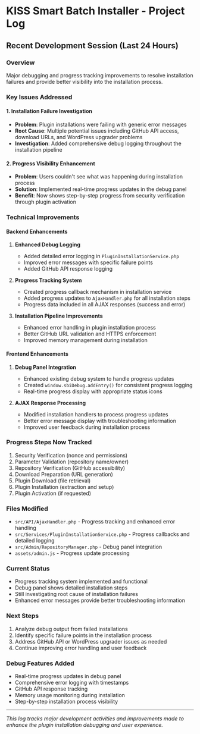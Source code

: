 # KISS Smart Batch Installer - Project Log

## Recent Development Session (Last 24 Hours)

### Overview
Major debugging and progress tracking improvements to resolve installation failures and provide better visibility into the installation process.

### Key Issues Addressed

#### 1. Installation Failure Investigation
- **Problem**: Plugin installations were failing with generic error messages
- **Root Cause**: Multiple potential issues including GitHub API access, download URLs, and WordPress upgrader problems
- **Investigation**: Added comprehensive debug logging throughout the installation pipeline

#### 2. Progress Visibility Enhancement
- **Problem**: Users couldn't see what was happening during installation process
- **Solution**: Implemented real-time progress updates in the debug panel
- **Benefit**: Now shows step-by-step progress from security verification through plugin activation

### Technical Improvements

#### Backend Enhancements
1. **Enhanced Debug Logging**
   - Added detailed error logging in `PluginInstallationService.php`
   - Improved error messages with specific failure points
   - Added GitHub API response logging

2. **Progress Tracking System**
   - Created progress callback mechanism in installation service
   - Added progress updates to `AjaxHandler.php` for all installation steps
   - Progress data included in all AJAX responses (success and error)

3. **Installation Pipeline Improvements**
   - Enhanced error handling in plugin installation process
   - Better GitHub URL validation and HTTPS enforcement
   - Improved memory management during installation

#### Frontend Enhancements
1. **Debug Panel Integration**
   - Enhanced existing debug system to handle progress updates
   - Created `window.sbiDebug.addEntry()` for consistent progress logging
   - Real-time progress display with appropriate status icons

2. **AJAX Response Processing**
   - Modified installation handlers to process progress updates
   - Better error message display with troubleshooting information
   - Improved user feedback during installation process

### Progress Steps Now Tracked
1. Security Verification (nonce and permissions)
2. Parameter Validation (repository name/owner)
3. Repository Verification (GitHub accessibility)
4. Download Preparation (URL generation)
5. Plugin Download (file retrieval)
6. Plugin Installation (extraction and setup)
7. Plugin Activation (if requested)

### Files Modified
- `src/API/AjaxHandler.php` - Progress tracking and enhanced error handling
- `src/Services/PluginInstallationService.php` - Progress callbacks and detailed logging
- `src/Admin/RepositoryManager.php` - Debug panel integration
- `assets/admin.js` - Progress update processing

### Current Status
- Progress tracking system implemented and functional
- Debug panel shows detailed installation steps
- Still investigating root cause of installation failures
- Enhanced error messages provide better troubleshooting information

### Next Steps
1. Analyze debug output from failed installations
2. Identify specific failure points in the installation process
3. Address GitHub API or WordPress upgrader issues as needed
4. Continue improving error handling and user feedback

### Debug Features Added
- Real-time progress updates in debug panel
- Comprehensive error logging with timestamps
- GitHub API response tracking
- Memory usage monitoring during installation
- Step-by-step installation process visibility

---

*This log tracks major development activities and improvements made to enhance the plugin installation debugging and user experience.*
